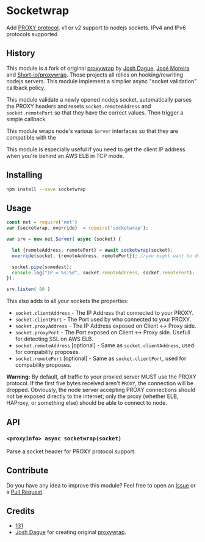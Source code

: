 # Socketwrap

Add [PROXY protocol](http://haproxy.1wt.eu/download/1.5/doc/proxy-protocol.txt). v1 or v2 support to nodejs sockets. IPv4 and IPv6 protocols supported

## History

This module is a fork of original [proxywrap](https://github.com/cusspvz/proxywrap) by [Josh Dague](https://github.com/daguej), [José Moreira
](https://github.com/cusspvz) and [Short-io/proxywrap](https://github.com/Short-io/proxywrap). Those projects all relies on hooking/rewriting nodejs servers. This module implement a simplier async "socket validation" callback policy.

This module validate a newly opened nodejs socket, automatically parses the PROXY headers and resets `socket.remoteAddress` and `socket.remotePort` so that they have the correct values. Then trigger a simple callback

This module wraps node's various `Server` interfaces so that they are compatible with the 

This module is especially useful if you need to get the client IP address when you're behind an AWS ELB in TCP mode.

## Installing

```bash
npm install --save socketwrap
```

## Usage

```js
const net = require('net')
var {socketwrap, override}  = require('socketwrap');

var srv = new net.Server( async (socket) {

  let {remoteAddress, remotePort} = await socketwrap(socket);
  override(socket, {remoteAddress, remotePort}); //you might want to deal with that in another way

  socket.pipe(somedest);
  console.log("IP = %s:%d", socket.remoteAddress, socket.remotePort);
});

srv.listen( 80 )

```
This also adds to all your sockets the properties:
* `socket.clientAddress` - The IP Address that connected to your PROXY.
* `socket.clientPort` - The Port used by who connected to your PROXY.
* `socket.proxyAddress` - The IP Address exposed on Client <-> Proxy side.
* `socket.proxyPort` - The Port exposed on Client <-> Proxy side. Usefull for detecting SSL on AWS ELB.
* `socket.remoteAddress` [optional] - Same as `socket.clientAddress`, used for compability proposes.
* `socket.remotePort` [optional] - Same as `socket.clientPort`, used for compability proposes.

**Warning:** By default, *all* traffic to your proxied server MUST use the PROXY protocol.  If the first five bytes received aren't `PROXY`, the connection will be dropped.  Obviously, the node server accepting PROXY connections should not be exposed directly to the internet; only the proxy (whether ELB, HAProxy, or something else) should be able to connect to node.

## API


### `<proxyInfo> async socketwrap(socket)`

Parse a socket header for PROXY protocol support.



## Contribute

Do you have any idea to improve this module?
Feel free to open an [Issue](https://github.com/131/socketwrap/issues/new) or a [Pull Request](https://github.com/131/socketwrap/pulls).


## Credits
* [131](https://github.com/131)
* [Josh Dague](https://github.com/daguej) for creating original [proxywrap](https://github.com/daguej/node-proxywrap).


